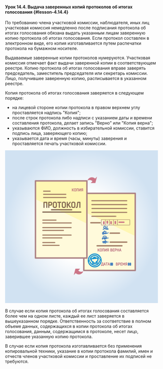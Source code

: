 #### Урок 14.4. Выдача заверенных копий протоколов об итогах голосования {#lesson-4.14.4}

По требованию члена участковой комиссии, наблюдателя, иных лиц участковая комиссия немедленно после подписания протокола об итогах голосования обязана выдать указанным лицам заверенную копию протокола об итогах голосования. Если протокол составлен в электронном виде, его копия изготавливается путем распечатки протокола на бумажном носителе. 

Выдаваемые заверенные копии протоколов нумеруются. Участковая комиссия отмечает факт выдачи заверенной копии в соответствующем реестре. Копию протокола об итогах голосования вправе заверять председатель, заместитель председателя или секретарь комиссии. Лицо, получившее заверенную копию, расписывается в указанном реестре.

Копия протокола об итогах голосования заверяется в следующем порядке:
- на лицевой стороне копии протокола в правом верхнем углу проставляется  надпись "Копия";
- после строк протокола либо надписи с указанием даты и времени составления протокола, делает запись "Верно" или "Копия верна";
- указываются ФИО, должность в избирательной комиссии, ставится подпись лица, заверяющего копию;
- указывается дата и время (часы, минуты) заверения и проставляется печать участковой комиссии.

![Рисунок 14.4.1. Копия протокола об итогах голосования. В правом верхнем углу слово Копия, в конце документа надпись Копия верна, подпись, печать комиссии.](./4.14.4.1.svg)

В случае если копия протокола об итогах голосования составляется более чем на одном листе, каждый ее лист заверяется в вышеуказанном порядке.
Ответственность за соответствие в полном объеме данных, содержащихся в копии протокола об итогах голосования, данным, содержащимся в протоколе, несет лицо, заверившее указанную копию протокола.

В случае если копия протокола изготавливается без применения копировальной техники, указание в копии протокола фамилий, имен и отчеств членов участковой комиссии и проставление их подписей не требуются.
